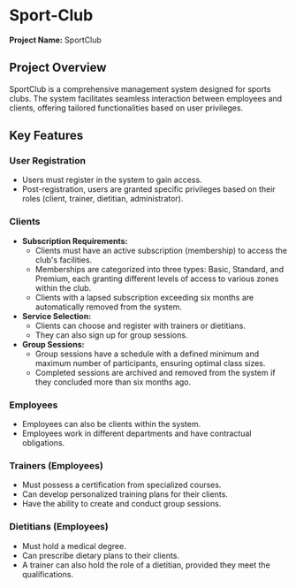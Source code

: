 # Sport-Club

**Project Name:** SportClub

## Project Overview
SportClub is a comprehensive management system designed for sports clubs. The system facilitates seamless interaction between employees and clients, offering tailored functionalities based on user privileges.

## Key Features

### User Registration
- Users must register in the system to gain access.
- Post-registration, users are granted specific privileges based on their roles (client, trainer, dietitian, administrator).

### Clients
- **Subscription Requirements:**
  - Clients must have an active subscription (membership) to access the club's facilities.
  - Memberships are categorized into three types: Basic, Standard, and Premium, each granting different levels of access to various zones within the club.
  - Clients with a lapsed subscription exceeding six months are automatically removed from the system.
- **Service Selection:**
  - Clients can choose and register with trainers or dietitians.
  - They can also sign up for group sessions.
- **Group Sessions:**
  - Group sessions have a schedule with a defined minimum and maximum number of participants, ensuring optimal class sizes.
  - Completed sessions are archived and removed from the system if they concluded more than six months ago.

### Employees
- Employees can also be clients within the system.
- Employees work in different departments and have contractual obligations.

### Trainers (Employees)
- Must possess a certification from specialized courses.
- Can develop personalized training plans for their clients.
- Have the ability to create and conduct group sessions.

### Dietitians (Employees)
- Must hold a medical degree.
- Can prescribe dietary plans to their clients.
- A trainer can also hold the role of a dietitian, provided they meet the qualifications.


